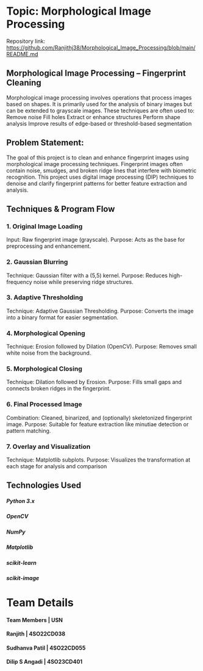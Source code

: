 # Topic: Morphological Image Processing
Repository link: https://github.com/Ranjithj38/Morphological_Image_Processing/blob/main/README.md
## Morphological Image Processing – Fingerprint Cleaning
Morphological image processing involves operations that process images based on shapes. It is primarily used for the analysis of binary images but can be extended to grayscale images. These techniques are often used to:
Remove noise
Fill holes
Extract or enhance structures
Perform shape analysis
Improve results of edge-based or threshold-based segmentation

## Problem Statement:
The goal of this project is to clean and enhance fingerprint images using morphological image processing techniques. Fingerprint images often contain noise, smudges, and broken ridge lines that interfere with biometric recognition. This project uses digital image processing (DIP) techniques to denoise and clarify fingerprint patterns for better feature extraction and analysis.

## Techniques & Program Flow
### 1. Original Image Loading
Input: Raw fingerprint image (grayscale).
Purpose: Acts as the base for preprocessing and enhancement.

### 2. Gaussian Blurring
Technique: Gaussian filter with a (5,5) kernel.
Purpose: Reduces high-frequency noise while preserving ridge structures.

### 3. Adaptive Thresholding
Technique: Adaptive Gaussian Thresholding.
Purpose: Converts the image into a binary format for easier segmentation.

### 4. Morphological Opening
Technique: Erosion followed by Dilation (OpenCV).
Purpose: Removes small white noise from the background.

### 5. Morphological Closing
Technique: Dilation followed by Erosion.
Purpose: Fills small gaps and connects broken ridges in the fingerprint.

### 6. Final Processed Image
Combination: Cleaned, binarized, and (optionally) skeletonized fingerprint image.
Purpose: Suitable for feature extraction like minutiae detection or pattern matching.

### 7. Overlay and Visualization
Technique: Matplotlib subplots.
Purpose: Visualizes the transformation at each stage for analysis and comparison

## Technologies Used
##### Python 3.x
##### OpenCV
##### NumPy
##### Matplotlib
##### scikit-learn
##### scikit-image

# Team Details
####  Team Members    |   USN
####  Ranjith         |   4SO22CD038
####  Sudhanva Patil    | 4SO22CD055
####  Dilip S Angadi  |   4SO23CD401

